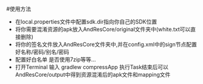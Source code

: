 #使用方法
* 在local.properties文件中配置sdk.dir指向你自己的SDK位置
* 将你需要混淆资源的apk放入AndResCore/original文件夹中(white.txt可以直接删除)
* 将你的签名文件放入AndResCore文件夹中,并在config.xml中的sign节点配置好名称/密码/别名/密码
* 配置好白名单 是否使用7zip等等...
* 打开Terminal 输入 gradlew compressApp 执行Task结束后可以AndResCore/output中得到资源混淆后的apk文件和mapping文件
